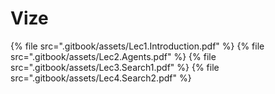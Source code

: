 # Vize

<!--Index-->

{% file src=".gitbook/assets/Lec1.Introduction.pdf" %}
{% file src=".gitbook/assets/Lec2.Agents.pdf" %}
{% file src=".gitbook/assets/Lec3.Search1.pdf" %}
{% file src=".gitbook/assets/Lec4.Search2.pdf" %}

<!--Index-->
